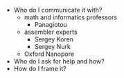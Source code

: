 - Who do I communicate it with?
	- math and informatics professors
		- Panagiotou
	- assembler experts
		- Sergey Koren
		- Sergey Nurk
	- Oxford Nanopore
- Who do I ask for help and how?
- How do I frame it?